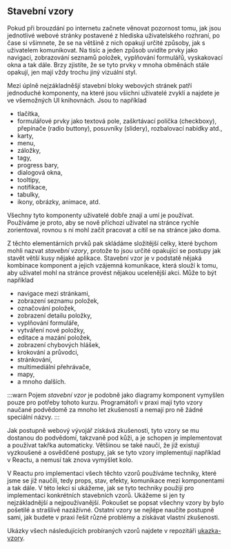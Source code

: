 ## Stavební vzory

Pokud při brouzdání po internetu začnete věnovat pozornost tomu, jak jsou jednotlivé webové stránky postavené z hlediska uživatelského rozhraní, po čase si všimnete, že se na většině z nich opakují určité způsoby, jak s uživatelem komunikovat. Na tisíc a jeden způsob uvidíte prvky jako navigaci, zobrazování seznamů položek, vyplňování formulářů, vyskakovací okna a tak dále. Brzy zjistíte, že se tyto prvky v mnoha obměnách stále opakují, jen mají vždy trochu jiný vizuální styl.

Mezi úplně nejzákladněšjí stavební bloky webových stránek patří jednoduché komponenty, na které jsou všichni uživatelé zvyklí a najdete je ve všemožných UI knihovnách. Jsou to například

- tlačítka,
- formulářové prvky jako textová pole, zaškrtávací políčka (checkboxy), přepínače (radio buttony), posuvníky (slidery), rozbalovací nabídky atd.,
- karty,
- menu,
- záložky,
- tagy,
- progress bary,
- dialogová okna,
- tooltipy,
- notifikace,
- tabulky,
- ikony, obrázky, animace, atd.

Všechny tyto komponenty uživatelé dobře znají a umí je používat. Používáme je proto, aby se nově příchozí uživatel na stránce rychle zorientoval, rovnou s ní mohl začít pracovat a cítil se na stránce jako doma.

Z těchto elementárních prvků pak skládáme složitější celky, které bychom mohli nazvat _stavební vzory_, protože to jsou určité opakující se postupy jak stavět větší kusy nějaké aplikace. Stavební vzor je v podstatě nějaká kombinace komponent a jejich vzájemná komunikace, která slouží k tomu, aby uživatel mohl na stránce provést nějakou ucelenější akci. Může to být například

- navigace mezi stránkami,
- zobrazení seznamu položek,
- označování položek,
- zobrazení detailu položky,
- vyplňování formuláře,
- vytváření nové položky,
- editace a mazání položek,
- zobrazení chybových hlášek,
- krokování a průvodci,
- stránkování,
- multimediální přehrávače,
- mapy,
- a mnoho dalších.

:::warn
Pojem _stavební vzor_ je podobně jako diagramy komponent vymyšlen pouze pro potřeby tohoto kurzu. Programátoři v praxi mají tyto vzory naučané podvědomě za mnoho let zkušeností a nemají pro ně žádné speciální názvy.
:::

Jak postupně webový vývojář získává zkušenosti, tyto vzory se mu dostanou do podvědomí, takzvaně pod kůži, a je schopen je implementovat a používat takřka automaticky. Většinou se také naučí, že již existují vyzkoušené a osvědčené postupy, jak se tyto vzory implementují například v Reactu, a nemusí tak znova vymýšlet kolo.

V Reactu pro implementaci všech těchto vzorů používáme techniky, které jsme se již naučili, tedy props, stav, efekty, komunikace mezi komponentami a tak dále. V této lekci si ukážeme, jak se tyto techniky použijí pro implementaci konkrétních stavebních vzorů. Ukážeme si jen ty nejzákladnější a nejpoužívanější. Pokoušet se popsat všechny vzory by bylo pošetilé a strašlivě nazážívné. Ostatní vzory se nejlépe naučíte postupně sami, jak budete v praxi řešit různé problémy a získávat vlastní zkušenosti.

Ukázky všech následujících probíraných vzorů najdete v repozitáři [ukazka-vzory](https://github.com/Czechitas-podklady-WEB/ukazka-vzory).
